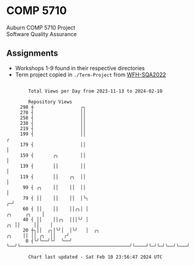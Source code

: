 # COMP 5710
Auburn COMP 5710 Project  
Software Quality Assurance

## Assignments
- Workshops 1-9 found in their respective directories
- Term project copied in `./Term-Project` from [WFH-SQA2022](https://github.com/wumphlett/WFH-SQA2022-AUBURN)

```

        Total Views per Day from 2023-11-13 to 2024-02-10

        Repository Views
     298 ┼                 ╭╮
     278 ┤                 ││
     258 ┤                 ││
     238 ┤                 ││
     219 ┤                 ││
     199 ┤                 ││                                                                     ╭
     179 ┤                 ││                                                                     │
     159 ┤       ╭╮        ││                                                                     │
     139 ┤       ││        ││                                                                     │
     119 ┤       ││    ╭╮  ││                                                                     │
      99 ┤ ╭╮    ││    ││  ││                                                                     │
      79 ┤ ││    ││    ││  │╰╮                                                                  ╭─╯
      60 ┤ ││    ││    ││╭╮│ │                                                     ╭╮     ╭╮    │
      40 ┤ ││    ││╭╮  │││╰╯ │                                                  ╭╮ ││     ││    │
      20 ┼╮││  ╭╮│╰╯│  │╰╯   │  ╭╮                                        ╭╮    ││ ││ ╭╮  ││   ╭╯
       0 ┤╰╯╰──╯╰╯  ╰──╯     ╰──╯╰────────────────────────────────────────╯╰────╯╰─╯╰─╯╰──╯╰───╯

        Chart last updated - Sat Feb 10 23:56:47 2024 UTC
        
```
